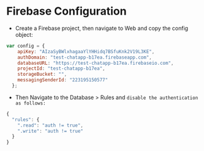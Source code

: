 # Firebase Configuration


- Create a Firebase project, then navigate to Web and copy the config object:

```js
var config = {
    apiKey: "AIzaSyBWlxhagaaYlYHHidq7BSfuKnk2V19L3KE",
    authDomain: "test-chatapp-b17ea.firebaseapp.com",
    databaseURL: "https://test-chatapp-b17ea.firebaseio.com",
    projectId: "test-chatapp-b17ea",
    storageBucket: "",
    messagingSenderId: "223195150577"
  };
```

- Then Navigate to the Database > Rules and `disable the authentication as follows:`

```js
{
  "rules": {
    ".read": "auth != true",
    ".write": "auth != true"
  }
}
```

